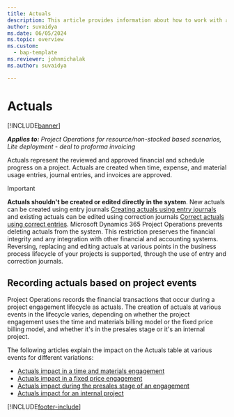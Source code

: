```yaml
---
title: Actuals
description: This article provides information about how to work with actuals in Microsoft Dynamics 365 Project Operations.
author: suvaidya
ms.date: 06/05/2024
ms.topic: overview
ms.custom: 
  - bap-template
ms.reviewer: johnmichalak
ms.author: suvaidya

---
```


# Actuals

[!INCLUDE[banner](../includes/banner.md)]

_**Applies to:** Project Operations for resource/non-stocked based scenarios, Lite deployment - deal to proforma invoicing_

Actuals represent the reviewed and approved financial and schedule progress on a project. Actuals are created when time, expense, and material usage entries, journal entries, and invoices are approved.

> [!IMPORTANT]
> **Actuals shouldn't be created or edited directly in the system**. New actuals can be created using entry journals [Creating actuals using entry journals](create-confirm-entry-journals.md) and existing actuals can be edited using correction journals [Correct actuals using correct entries](create-confirm-correction-journals.md). Microsoft Dynamics 365 Project Operations prevents deleting actuals from the system. This restriction preserves the financial integrity and any integration with other financial and accounting systems. Reversing, replacing and editing actuals at various points in the business process lifecycle of your projects is supported, through the use of entry and correction journals. 

## Recording actuals based on project events

Project Operations records the financial transactions that occur during a project engagement lifecycle as actuals. The creation of actuals at various events in the lifecycle varies, depending on whether the project engagement uses the time and materials billing model or the fixed price billing model, and whether it's in the presales stage or it's an internal project.

The following articles explain the impact on the Actuals table at various events for different variations:

- [Actuals impact in a time and materials engagement](ActualsonTM.md)
- [Actuals impact in a fixed price engagement](ActualonFP.md)
- [Actuals impact during the presales stage of an engagement](ActualonPreSales.md)
- [Actuals impact for an internal project](ActualonInternal.md)

[!INCLUDE[footer-include](../includes/footer-banner.md)]
